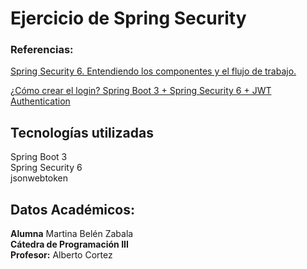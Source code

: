 # Ejercicio de Spring Security

### Referencias:

[Spring Security 6. Entendiendo los componentes y el flujo de trabajo.](https://www.youtube.com/watch?v=qiPh0yrDNas)

[¿Cómo crear el login? Spring Boot 3 + Spring Security 6 + JWT Authentication](https://www.youtube.com/watch?v=nwqQYCM4YT8)
## Tecnologías utilizadas
Spring Boot 3   
Spring Security 6   
jsonwebtoken   
## Datos Académicos:

**Alumna** Martina Belén Zabala  
**Cátedra de Programación III**   
 **Profesor:** Alberto Cortez


